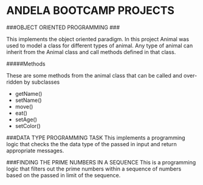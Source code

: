 # ANDELA BOOTCAMP PROJECTS

###OBJECT ORIENTED PROGRAMMING ###

 This implements the object oriented paradigm. In this project Animal was used to model a class for different types of animal.
 Any type of animal can inherit from the Animal class and call methods defined in that class.
 
 
  #####Methods
  
  These are some methods from the animal class that can be called and over-ridden by subclasses
  + getName()
  + setName()
  + move()
  + eat()
  + setAge()
  + setColor()
 

###DATA TYPE PROGRAMMING TASK
This implements a programming logic that checks the the data type of the passed in input and return appropriate messages.


###FINDING THE PRIME NUMBERS IN A SEQUENCE 
 This is a programming logic that filters out the prime numbers within a sequence of numbers based on the passed in limit of the sequence.

